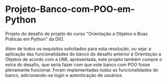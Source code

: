 # Projeto-Banco-com-POO-em-Python

Projeto do desafio de projeto do curso "Orientação a Objetos e Boas Práticas em Python" da DIO.

Além de todos os requisitos solicitados para esta resolução, ou seja: a aplicação das funcionalidades do banco do desafio anterior à Orientação a Objetos de acordo com a UML apresentada, este projeto também cumpre o extra do desafio, que seria fazer com que este banco com POO fosse plenamente funcional. Foram implementadas todas as funcionalidades do banco, adicionando-se login e autenticação de usuários.

